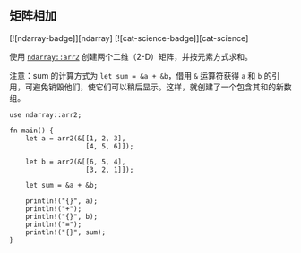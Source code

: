 ## 矩阵相加

<!--
> [science/mathematics/linear_algebra/add-matrices.md](https://github.com/rust-lang-nursery/rust-cookbook/blob/master/src/science/mathematics/linear_algebra/add-matrices.md)
> <br />
> commit b61c8e588ad8445de36cd5f28e99232b5f858a41 - 2020.06.01
-->

[![ndarray-badge]][ndarray] [![cat-science-badge]][cat-science]

使用 [`ndarray::arr2`] 创建两个二维（2-D）矩阵，并按元素方式求和。

注意：sum 的计算方式为 `let sum = &a + &b`，借用 `&` 运算符获得 `a` 和 `b` 的引用，可避免销毁他们，使它们可以稍后显示。这样，就创建了一个包含其和的新数组。

```rust,edition2018
use ndarray::arr2;

fn main() {
    let a = arr2(&[[1, 2, 3],
                   [4, 5, 6]]);

    let b = arr2(&[[6, 5, 4],
                   [3, 2, 1]]);

    let sum = &a + &b;

    println!("{}", a);
    println!("+");
    println!("{}", b);
    println!("=");
    println!("{}", sum);
}
```

[`ndarray::arr2`]: https://docs.rs/ndarray/*/ndarray/fn.arr2.html
